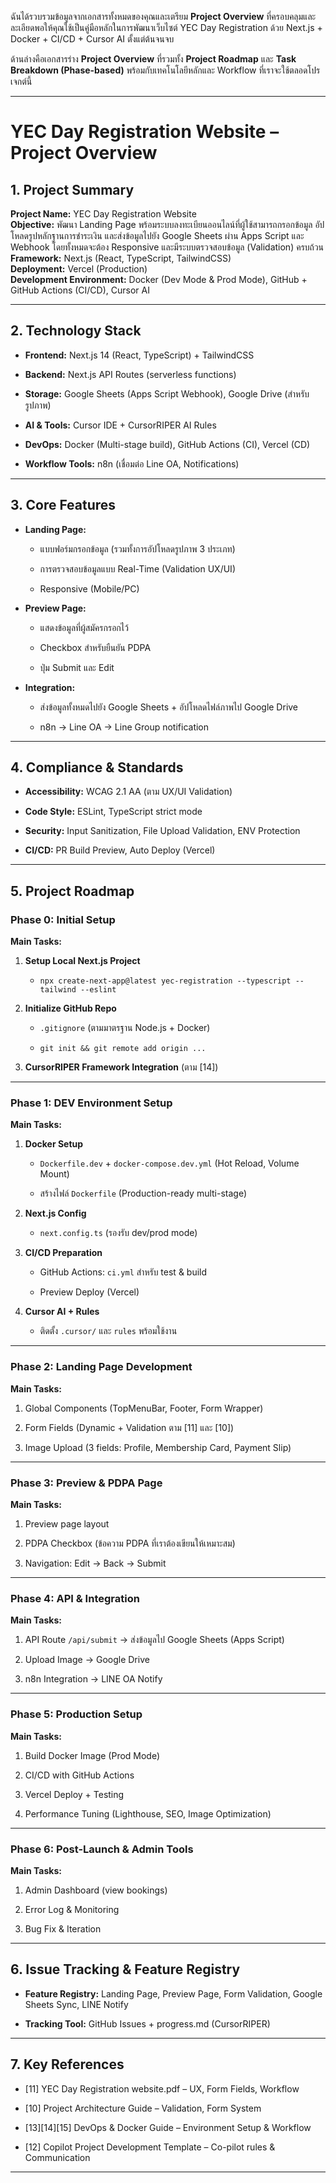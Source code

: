 ฉันได้รวบรวมข้อมูลจากเอกสารทั้งหมดของคุณและเตรียม **Project Overview** ที่ครอบคลุมและละเอียดพอให้คุณใช้เป็นคู่มือหลักในการพัฒนาเว็บไซต์ YEC Day Registration ด้วย Next.js + Docker + CI/CD + Cursor AI ตั้งแต่ต้นจนจบ

ด้านล่างคือเอกสารร่าง **Project Overview** ที่รวมทั้ง **Project Roadmap** และ **Task Breakdown (Phase-based)** พร้อมกับเทคโนโลยีหลักและ Workflow ที่เราจะใช้ตลอดโปรเจกต์นี้

---

# **YEC Day Registration Website – Project Overview**

## 1. **Project Summary**

**Project Name:** YEC Day Registration Website  
**Objective:** พัฒนา Landing Page พร้อมระบบลงทะเบียนออนไลน์ที่ผู้ใช้สามารถกรอกข้อมูล อัปโหลดรูปหลักฐานการชำระเงิน และส่งข้อมูลไปยัง Google Sheets ผ่าน Apps Script และ Webhook โดยทั้งหมดจะต้อง Responsive และมีระบบตรวจสอบข้อมูล (Validation) ครบถ้วน  
**Framework:** Next.js (React, TypeScript, TailwindCSS)  
**Deployment:** Vercel (Production)  
**Development Environment:** Docker (Dev Mode & Prod Mode), GitHub + GitHub Actions (CI/CD), Cursor AI

---

## 2. **Technology Stack**

- **Frontend:** Next.js 14 (React, TypeScript) + TailwindCSS
    
- **Backend:** Next.js API Routes (serverless functions)
    
- **Storage:** Google Sheets (Apps Script Webhook), Google Drive (สำหรับรูปภาพ)
    
- **AI & Tools:** Cursor IDE + CursorRIPER AI Rules
    
- **DevOps:** Docker (Multi-stage build), GitHub Actions (CI), Vercel (CD)
    
- **Workflow Tools:** n8n (เชื่อมต่อ Line OA, Notifications)
    

---

## 3. **Core Features**

- **Landing Page:**
    
    - แบบฟอร์มกรอกข้อมูล (รวมทั้งการอัปโหลดรูปภาพ 3 ประเภท)
        
    - การตรวจสอบข้อมูลแบบ Real-Time (Validation UX/UI)
        
    - Responsive (Mobile/PC)
        
- **Preview Page:**
    
    - แสดงข้อมูลที่ผู้สมัครกรอกไว้
        
    - Checkbox สำหรับยืนยัน PDPA
        
    - ปุ่ม Submit และ Edit
        
- **Integration:**
    
    - ส่งข้อมูลทั้งหมดไปยัง Google Sheets + อัปโหลดไฟล์ภาพไป Google Drive
        
    - n8n → Line OA → Line Group notification
        

---

## 4. **Compliance & Standards**

- **Accessibility:** WCAG 2.1 AA (ตาม UX/UI Validation)
    
- **Code Style:** ESLint, TypeScript strict mode
    
- **Security:** Input Sanitization, File Upload Validation, ENV Protection
    
- **CI/CD:** PR Build Preview, Auto Deploy (Vercel)
    

---

## 5. **Project Roadmap**

### **Phase 0: Initial Setup**

**Main Tasks:**

1. **Setup Local Next.js Project**
    
    - `npx create-next-app@latest yec-registration --typescript --tailwind --eslint`
        
2. **Initialize GitHub Repo**
    
    - `.gitignore` (ตามมาตรฐาน Node.js + Docker)
        
    - `git init && git remote add origin ...`
        
3. **CursorRIPER Framework Integration** (ตาม [14])
    

---

### **Phase 1: DEV Environment Setup**

**Main Tasks:**

1. **Docker Setup**
    
    - `Dockerfile.dev` + `docker-compose.dev.yml` (Hot Reload, Volume Mount)
        
    - สร้างไฟล์ `Dockerfile` (Production-ready multi-stage)
        
2. **Next.js Config**
    
    - `next.config.ts` (รองรับ dev/prod mode)
        
3. **CI/CD Preparation**
    
    - GitHub Actions: `ci.yml` สำหรับ test & build
        
    - Preview Deploy (Vercel)
        
4. **Cursor AI + Rules**
    
    - ติดตั้ง `.cursor/` และ `rules` พร้อมใช้งาน
        

---

### **Phase 2: Landing Page Development**

**Main Tasks:**

1. Global Components (TopMenuBar, Footer, Form Wrapper)
    
2. Form Fields (Dynamic + Validation ตาม [11] และ [10])
    
3. Image Upload (3 fields: Profile, Membership Card, Payment Slip)
    

---

### **Phase 3: Preview & PDPA Page**

**Main Tasks:**

1. Preview page layout
    
2. PDPA Checkbox (ข้อความ PDPA ที่เราต้องเขียนให้เหมาะสม)
    
3. Navigation: Edit → Back → Submit
    

---

### **Phase 4: API & Integration**

**Main Tasks:**

1. API Route `/api/submit` → ส่งข้อมูลไป Google Sheets (Apps Script)
    
2. Upload Image → Google Drive
    
3. n8n Integration → LINE OA Notify
    

---

### **Phase 5: Production Setup**

**Main Tasks:**

1. Build Docker Image (Prod Mode)
    
2. CI/CD with GitHub Actions
    
3. Vercel Deploy + Testing
    
4. Performance Tuning (Lighthouse, SEO, Image Optimization)
    

---

### **Phase 6: Post-Launch & Admin Tools**

**Main Tasks:**

1. Admin Dashboard (view bookings)
    
2. Error Log & Monitoring
    
3. Bug Fix & Iteration
    

---

## 6. **Issue Tracking & Feature Registry**

- **Feature Registry:** Landing Page, Preview Page, Form Validation, Google Sheets Sync, LINE Notify
    
- **Tracking Tool:** GitHub Issues + progress.md (CursorRIPER)
    

---

## 7. **Key References**

- [11] YEC Day Registration website.pdf – UX, Form Fields, Workflow
    
- [10] Project Architecture Guide – Validation, Form System
    
- [13][14][15] DevOps & Docker Guide – Environment Setup & Workflow
    
- [12] Copilot Project Development Template – Co-pilot rules & Communication
    

---
